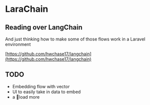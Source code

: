 # LaraChain

## Reading over LangChain

And just thinking how to make some of those flows work in a Laravel environment

[https://github.com/hwchase17/langchain](https://github.com/hwchase17/langchain)


## TODO
  * Embedding flow with vector 
  * UI to easily take in data to embed
  * a 💩load more
